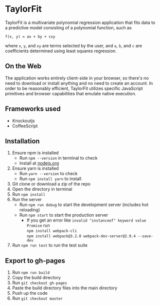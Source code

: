 
# TaylorFit

TaylorFit is a multivariate polynomial regression application that fits data to
a predictive model consisting of a polynomial function, such as

`f(x, y) = ax + by + cxy`

where `x`, `y`, and `xy` are terms selected by the user, and `a`, `b`, and `c`
are coefficients determined using least squares regression.


## On the Web

The application works entirely client-side in your browser, so there's no need
to download or install anything and no need to create an account. In order to
be reasonably efficient, TaylorFit utilizes specific JavaScript primitives and
browser capabilities that emulate native execution.

## Frameworks used

- Knockoutjs
- CoffeeScript

## Installation

1. Ensure npm is installed
    - Run `npm --version` in terminal to check
    - Install at [nodejs.org](https://nodejs.org/en/)
2. Ensure yarn is installed
    - Run `yarn --version` to check
    - Run `npm install yarn` to install
3. Git clone or download a zip of the repo
4. Open the directory in terminal
5. Run `npm install`
6. Run the server
    - Run `npm run debug` to start the development server (includes hot reloading)
    - Run `npm start` to start the production server
        - If you get an error like `invalid "instanceof" keyword value Promise` run \
        `npm install webpack-cli` \
        `npm install webpack@3.2.0 webpack-dev-server@2.9.4 --save-dev`
7. Run `npm run test` to run the test suite

## Export to gh-pages

1. Run `npm run build`
2. Copy the build directory
3. Run `git checkout gh-pages`
4. Paste the build directory files into the main directory
5. Push up the code
6. Run `git checkout master`
